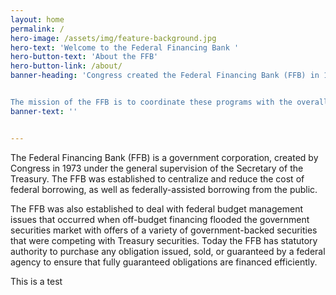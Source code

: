 ```yaml
---
layout: home
permalink: /
hero-image: /assets/img/feature-background.jpg
hero-text: 'Welcome to the Federal Financing Bank '
hero-button-text: 'About the FFB'
hero-button-link: /about/
banner-heading: 'Congress created the Federal Financing Bank (FFB) in 1973 to help meet the demand for funds through Federal and federally-assisted borrowing programs, and to coordinate such borrowings with overall Federal fiscal and debt management policies.  


The mission of the FFB is to coordinate these programs with the overall economic and fiscal policies of the Government, to reduce the costs of Federal and federally-assisted borrowings from the public, and to assure that such borrowings are financed in a manner least disruptive of private financial markets and institutions.'
banner-text: ''


---
```

The Federal Financing Bank (FFB) is a government corporation, created by Congress in 1973 under the general supervision of the Secretary of the Treasury. The FFB was established to centralize and reduce the cost of federal borrowing, as well as federally-assisted borrowing from the public.

The FFB was also established to deal with federal budget management issues that occurred when off-budget financing flooded the government securities market with offers of a variety of government-backed securities that were competing with Treasury securities. Today the FFB has statutory authority to purchase any obligation issued, sold, or guaranteed by a federal agency to ensure that fully guaranteed obligations are financed efficiently.

This is a test
